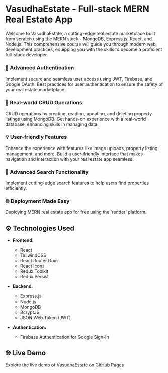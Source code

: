 # VasudhaEstate - Full-stack MERN Real Estate App

Welcome to VasudhaEstate, a cutting-edge real estate marketplace built from scratch using the MERN stack - MongoDB, Express.js, React, and Node.js. This comprehensive course will guide you through modern web development practices, equipping you with the skills to become a proficient full-stack developer.

### 🔑 Advanced Authentication
Implement secure and seamless user access using JWT, Firebase, and Google OAuth. Best practices for user authentication to ensure the safety of your real estate marketplace.

### 🏡 Real-world CRUD Operations
CRUD operations by creating, reading, updating, and deleting property listings using MongoDB. Get hands-on experience with a real-world database, enhancing skills in managing data.

### 💡 User-friendly Features
Enhance the experience with features like image uploads, property listing management, and more. Build a user-friendly interface that makes navigation and interaction with your real estate app seamless.

### 🚀 Advanced Search Functionality
Implement cutting-edge search features to help users find properties efficiently.

### 🌐 Deployment Made Easy
Deploying MERN real estate app for free using the 'render' platform.

## ⚙️ Technologies Used

- **Frontend:**
  - React
  - TailwindCSS
  - React Router Dom
  - React Icons
  - Redux Toolkit
  - Redux Persist

- **Backend:**
  - Express.js
  - Node.js
  - MongoDB
  - BcryptJS
  - JSON Web Token (JWT)

- **Authentication:**
  - Firebase Authentication for Google Sign-In

## 🌐 Live Demo
Explore the live demo of VasudhaEstate on [GitHub Pages](https://github.com/sahandghavidel/mer...)
